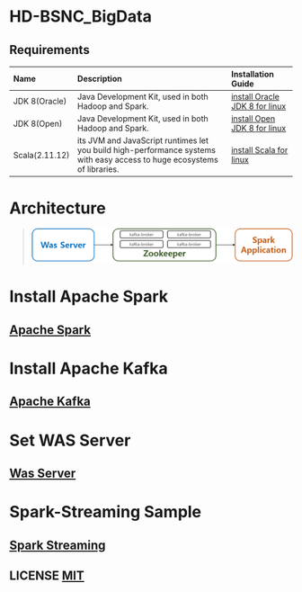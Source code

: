 # HD-BSNC_BigData

## Requirements

| Name | Description | Installation Guide |
| :-- | :-- | :-- |
| JDK 8(Oracle) | Java Development Kit, used in both Hadoop and Spark. | [install Oracle JDK 8 for linux](https://docs.oracle.com/javase/8/docs/technotes/guides/install/linux_jdk.html) |
| JDK 8(Open) | Java Development Kit, used in both Hadoop and Spark. | [install Open JDK 8 for linux](https://openjdk.java.net/install/index.html) |
| Scala(2.11.12) | its JVM and JavaScript runtimes let you build high-performance systems with easy access to huge ecosystems of libraries. | [install Scala for linux](https://github.com/scala/scala/releases/tag/v2.11.12) |

# Architecture
> ![Architecture](img/Architecture.png)


# Install Apache Spark

## [Apache Spark](https://github.com/bsnc-conlab/bigdata/blob/master/README_Spark.md)


# Install Apache Kafka
## [Apache Kafka](https://github.com/bsnc-conlab/bigdata/blob/master/README_Kafka.md)

# Set WAS Server
## [Was Server](https://github.com/bsnc-conlab/bigdata/blob/master/README_Was.md)

# Spark-Streaming Sample
## [Spark Streaming](https://github.com/bsnc-conlab/spark-streaming/blob/master/Spark-Streaming/README.md)

## LICENSE [MIT](LICENSE)